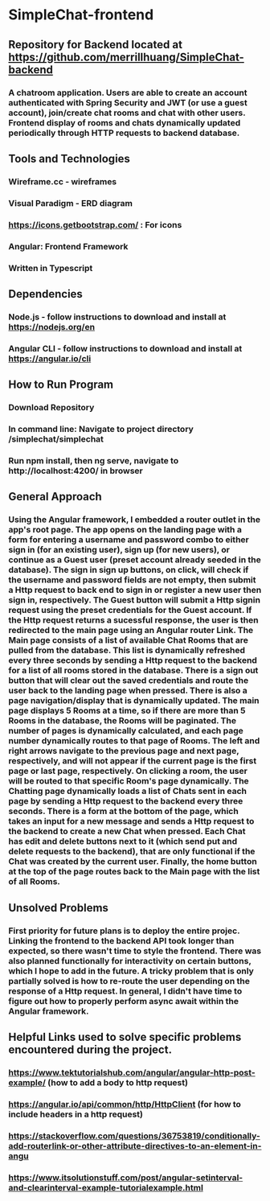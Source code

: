 # SimpleChat-frontend
## Repository for Backend located at https://github.com/merrillhuang/SimpleChat-backend
### A chatroom application. Users are able to create an account authenticated with Spring Security and JWT (or use a guest account), join/create chat rooms and chat with other users. Frontend display of rooms and chats dynamically updated periodically through HTTP requests to backend database.

## Tools and Technologies
### Wireframe.cc - wireframes
### Visual Paradigm - ERD diagram
### https://icons.getbootstrap.com/ : For icons
### Angular: Frontend Framework
### Written in Typescript

## Dependencies
### Node.js - follow instructions to download and install at https://nodejs.org/en
### Angular CLI - follow instructions to download and install at https://angular.io/cli

## How to Run Program
### Download Repository
### In command line: Navigate to project directory /simplechat/simplechat
### Run npm install, then ng serve, navigate to http://localhost:4200/ in browser

## General Approach
### Using the Angular framework, I embedded a router outlet in the app's root page. The app opens on the landing page with a form for entering a username and password combo to either sign in (for an existing user), sign up (for new users), or continue as a Guest user (preset account already seeded in the database). The sign in sign up buttons, on click, will check if the username and password fields are not empty, then submit a Http request to back end to sign in or register a new user then sign in, respectively. The Guest button will submit a Http signin request using the preset credentials for the Guest account. If the Http request returns a sucessful response, the user is then redirected to the main page using an Angular router Link. The Main page consists of a list of available Chat Rooms that are pulled from the database. This list is dynamically refreshed every three seconds by sending a Http request to the backend for a list of all rooms stored in the database. There is a sign out button that will clear out the saved credentials and route the user back to the landing page when pressed. There is also a page navigation/display that is dynamically updated. The main page displays 5 Rooms at a time, so if there are more than 5 Rooms in the database, the Rooms will be paginated. The number of pages is dynamically calculated, and each page number dynamically routes to that page of Rooms. The left and right arrows navigate to the previous page and next page, respectively, and will not appear if the current page is the first page or last page, respectively. On clicking a room, the user will be routed to that specific Room's page dynamically. The Chatting page dynamically loads a list of Chats sent in each page by sending a Http request to the backend every three seconds. There is a form at the bottom of the page, which takes an input for a new message and sends a Http request to the backend to create a new Chat when pressed. Each Chat has edit and delete buttons next to it (which send put and delete requests to the backend), that are only functional if the Chat was created by the current user. Finally, the home button at the top of the page routes back to the Main page with the list of all Rooms.

## Unsolved Problems
### First priority for future plans is to deploy the entire projec. Linking the frontend to the backend API took longer than expected, so there wasn't time to style the frontend. There was also planned functionally for interactivity on certain buttons, which I hope to add in the future. A tricky problem that is only partially solved is how to re-route the user depending on the response of a Http request. In general, I didn't have time to figure out how to properly perform async await within the Angular framework.

## Helpful Links used to solve specific problems encountered during the project.
### https://www.tektutorialshub.com/angular/angular-http-post-example/ (how to add a body to http request)
### https://angular.io/api/common/http/HttpClient (for how to include headers in a http request)
### https://stackoverflow.com/questions/36753819/conditionally-add-routerlink-or-other-attribute-directives-to-an-element-in-angu
### https://www.itsolutionstuff.com/post/angular-setinterval-and-clearinterval-example-tutorialexample.html

